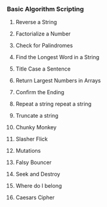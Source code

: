  ### Basic Algorithm Scripting

1. Reverse a String

2. Factorialize a Number

3. Check for Palindromes

4. Find the Longest Word in a String

5. Title Case a Sentence

6. Return Largest Numbers in Arrays

7. Confirm the Ending

8. Repeat a string repeat a string

9. Truncate a string

10. Chunky Monkey

11. Slasher Flick

12. Mutations

13. Falsy Bouncer

14. Seek and Destroy

15. Where do I belong

16. Caesars Cipher
